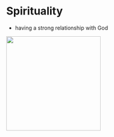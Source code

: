 # Spirituality

- having a strong relationship with God 

<img src=https://cdn.pixabay.com/photo/2019/03/04/07/19/cross-4033437_1280.jpg height="250px"/>